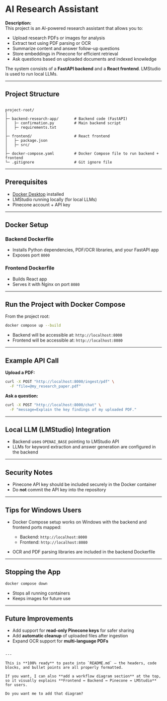 
# AI Research Assistant

**Description:**  
This project is an AI-powered research assistant that allows you to:

- Upload research PDFs or images for analysis  
- Extract text using PDF parsing or OCR  
- Summarize content and answer follow-up questions  
- Store embeddings in Pinecone for efficient retrieval  
- Ask questions based on uploaded documents and indexed knowledge  

The system consists of a **FastAPI backend** and a **React frontend**. LMStudio is used to run local LLMs.

---

## Project Structure

```

project-root/
│
├─ backend-research-app/       # Backend code (FastAPI)
│   ├─ confirmation.py         # Main backend script
│   ├─ requirements.txt
│
├─ frontend/                   # React frontend
│   ├─ package.json
│   ├─ src/
│
├─ docker-compose.yaml         # Docker Compose file to run backend + frontend
└─ .gitignore                  # Git ignore file

````

---

## Prerequisites

- [Docker Desktop](https://www.docker.com/products/docker-desktop) installed  
- LMStudio running locally (for local LLMs)  
- Pinecone account + API key  

---

## Docker Setup

### Backend Dockerfile

- Installs Python dependencies, PDF/OCR libraries, and your FastAPI app  
- Exposes port `8000`  

### Frontend Dockerfile

- Builds React app  
- Serves it with Nginx on port `8080`  

---

## Run the Project with Docker Compose

From the project root:

```bash
docker compose up --build
````

* Backend will be accessible at: `http://localhost:8000`
* Frontend will be accessible at: `http://localhost:8080`

---

## Example API Call

**Upload a PDF:**

```bash
curl -X POST "http://localhost:8000/ingest/pdf" \
  -F "file=@my_research_paper.pdf"
```

**Ask a question:**

```bash
curl -X POST "http://localhost:8000/chat" \
  -F "message=Explain the key findings of my uploaded PDF."
```

---

## Local LLM (LMStudio) Integration

* Backend uses `OPENAI_BASE` pointing to LMStudio API
* LLMs for keyword extraction and answer generation are configured in the backend

---

## Security Notes

* Pinecone API key should be included securely in the Docker container
* Do **not** commit the API key into the repository

---

## Tips for Windows Users

* Docker Compose setup works on Windows with the backend and frontend ports mapped:

  * Backend: `http://localhost:8000`
  * Frontend: `http://localhost:8080`

* OCR and PDF parsing libraries are included in the backend Dockerfile

---

## Stopping the App

```bash
docker compose down
```

* Stops all running containers
* Keeps images for future use

---

## Future Improvements

* Add support for **read-only Pinecone keys** for safer sharing
* Add **automatic cleanup** of uploaded files after ingestion
* Expand OCR support for **multi-language PDFs**

```

---

This is **100% ready** to paste into `README.md` — the headers, code blocks, and bullet points are all properly formatted.  

If you want, I can also **add a workflow diagram section** at the top, so it visually explains **Frontend ↔ Backend ↔ Pinecone ↔ LMStudio** for users.  

Do you want me to add that diagram?
```
